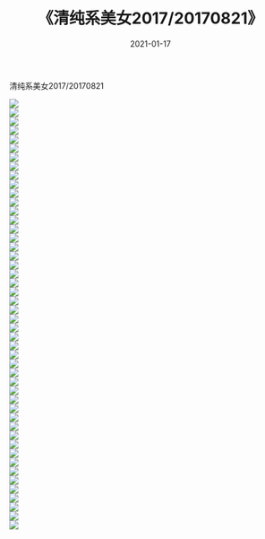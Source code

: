 ﻿---
layout: post
title:  《清纯系美女2017/20170821》
date:   2021-01-17
img: http://img.660000.xyz/Sharelink/清纯系美女/2017/20170821/000.jpg
categories: [美女, 清纯, 唯美]
---

清纯系美女2017/20170821

 ![](http://img.660000.xyz/Sharelink/清纯系美女/2017/20170821/001.png) <br>![](http://img.660000.xyz/Sharelink/清纯系美女/2017/20170821/002.png) <br>![](http://img.660000.xyz/Sharelink/清纯系美女/2017/20170821/003.png) <br>![](http://img.660000.xyz/Sharelink/清纯系美女/2017/20170821/004.png) <br>![](http://img.660000.xyz/Sharelink/清纯系美女/2017/20170821/005.png) <br>![](http://img.660000.xyz/Sharelink/清纯系美女/2017/20170821/006.png) <br>![](http://img.660000.xyz/Sharelink/清纯系美女/2017/20170821/007.png) <br>![](http://img.660000.xyz/Sharelink/清纯系美女/2017/20170821/008.png) <br>![](http://img.660000.xyz/Sharelink/清纯系美女/2017/20170821/009.png) <br>![](http://img.660000.xyz/Sharelink/清纯系美女/2017/20170821/010.png) <br>![](http://img.660000.xyz/Sharelink/清纯系美女/2017/20170821/011.png) <br>![](http://img.660000.xyz/Sharelink/清纯系美女/2017/20170821/012.png) <br>![](http://img.660000.xyz/Sharelink/清纯系美女/2017/20170821/013.png) <br>![](http://img.660000.xyz/Sharelink/清纯系美女/2017/20170821/014.png) <br>![](http://img.660000.xyz/Sharelink/清纯系美女/2017/20170821/015.png) <br>![](http://img.660000.xyz/Sharelink/清纯系美女/2017/20170821/016.png) <br>![](http://img.660000.xyz/Sharelink/清纯系美女/2017/20170821/017.png) <br>![](http://img.660000.xyz/Sharelink/清纯系美女/2017/20170821/018.png) <br>![](http://img.660000.xyz/Sharelink/清纯系美女/2017/20170821/019.png) <br>![](http://img.660000.xyz/Sharelink/清纯系美女/2017/20170821/020.png) <br>![](http://img.660000.xyz/Sharelink/清纯系美女/2017/20170821/021.png) <br>![](http://img.660000.xyz/Sharelink/清纯系美女/2017/20170821/022.png) <br>![](http://img.660000.xyz/Sharelink/清纯系美女/2017/20170821/023.png) <br>![](http://img.660000.xyz/Sharelink/清纯系美女/2017/20170821/024.png) <br>![](http://img.660000.xyz/Sharelink/清纯系美女/2017/20170821/025.png) <br>![](http://img.660000.xyz/Sharelink/清纯系美女/2017/20170821/026.png) <br>![](http://img.660000.xyz/Sharelink/清纯系美女/2017/20170821/027.png) <br>![](http://img.660000.xyz/Sharelink/清纯系美女/2017/20170821/028.png) <br>![](http://img.660000.xyz/Sharelink/清纯系美女/2017/20170821/029.png) <br>![](http://img.660000.xyz/Sharelink/清纯系美女/2017/20170821/030.png) <br>![](http://img.660000.xyz/Sharelink/清纯系美女/2017/20170821/031.png) <br>![](http://img.660000.xyz/Sharelink/清纯系美女/2017/20170821/032.png) <br>![](http://img.660000.xyz/Sharelink/清纯系美女/2017/20170821/033.png) <br>![](http://img.660000.xyz/Sharelink/清纯系美女/2017/20170821/034.png) <br>![](http://img.660000.xyz/Sharelink/清纯系美女/2017/20170821/035.png) <br>![](http://img.660000.xyz/Sharelink/清纯系美女/2017/20170821/036.png) <br>![](http://img.660000.xyz/Sharelink/清纯系美女/2017/20170821/037.png) <br>![](http://img.660000.xyz/Sharelink/清纯系美女/2017/20170821/038.png) <br>![](http://img.660000.xyz/Sharelink/清纯系美女/2017/20170821/039.png) <br>![](http://img.660000.xyz/Sharelink/清纯系美女/2017/20170821/040.png) <br>![](http://img.660000.xyz/Sharelink/清纯系美女/2017/20170821/041.png) <br>![](http://img.660000.xyz/Sharelink/清纯系美女/2017/20170821/042.png) <br>![](http://img.660000.xyz/Sharelink/清纯系美女/2017/20170821/043.png) <br>![](http://img.660000.xyz/Sharelink/清纯系美女/2017/20170821/044.png) <br>![](http://img.660000.xyz/Sharelink/清纯系美女/2017/20170821/045.png) <br>![](http://img.660000.xyz/Sharelink/清纯系美女/2017/20170821/046.png) <br>![](http://img.660000.xyz/Sharelink/清纯系美女/2017/20170821/047.png) <br>![](http://img.660000.xyz/Sharelink/清纯系美女/2017/20170821/048.png) <br>